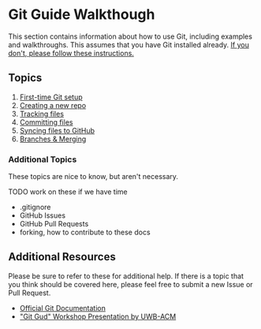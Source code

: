 # Git Guide Walkthough

This section contains information about how to use Git, including examples and walkthroughs.
This assumes that you have Git installed already.
[If you don't, please follow these instructions.](../installing-git.md)

## Topics

1. [First-time Git setup](setup.md)
2. [Creating a new repo](new-repo.md)
3. [Tracking files](tracking-files.md)
4. [Committing files](committing.md)
5. [Syncing files to GitHub](pushing.md)
6. [Branches & Merging](branch-merge.md)

### Additional Topics

These topics are nice to know, but aren't necessary.

TODO work on these if we have time

- .gitignore
- GitHub Issues
- GitHub Pull Requests
- forking, how to contribute to these docs

## Additional Resources

Please be sure to refer to these for additional help.
If there is a topic that you think should be covered here, please feel free to submit a new
Issue or Pull Request.

 - [Official Git Documentation](https://git-scm.com/doc)
 - ["Git Gud" Workshop Presentation by UWB-ACM](https://uwb-acm.github.io/Git-Gud-Workshop/)
